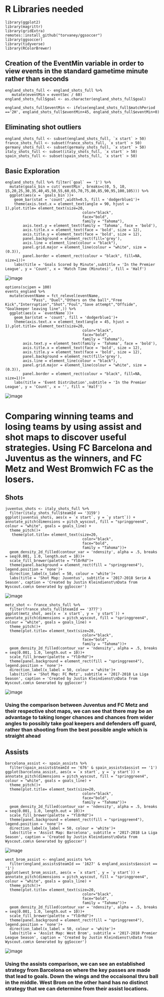 # R Libraries needed

```{r libraries}
library(ggplot2)
library(magrittr)
library(gridExtra)
remotes::install_github("torvaney/ggsoccer")
library(ggsoccer)
library(tidyverse)
library(RColorBrewer)
```
## Creation of the EventMin variable in order to view events in the standard gametime minute rather than seconds

```{r create eventMin Variable}
england_shots_full <- england_shots_full %>% 
   mutate(eventMin = eventSec / 60)
england_shots_full$goal <- as.character(england_shots_full$goal)

england_shots_full$eventMin <- ifelse(england_shots_full$matchPeriod =='2H', england_shots_full$eventMin+45, england_shots_full$eventMin+0)
```
## Eliminating shot outliers

```{r eliminating outlier shots and goals}
england_shots_full <- subset(england_shots_full, `x start` > 50)
france_shots_full <- subset(france_shots_full, `x start` > 50)
germany_shots_full <- subset(germany_shots_full, `x start` > 50)
italy_shots_full <- subset(italy_shots_full, `x start` > 50)
spain_shots_full <- subset(spain_shots_full, `x start` > 50)
```

## Basic Exploration

```{r bar graph for goal scoring times}
england_shots_full %>% filter(`goal` == '1') %>%
  mutate(goals_bin = cut(`eventMin`, breaks=c(0, 5, 10, 15,20,25,30,35,40,45,50,55,60,65,70,75,80,85,90,95,100,105))) %>%
  ggplot(aes(x = `goals_bin`))+
    geom_bar(stat = 'count',width=0.5, fill = 'dodgerblue1')+
    theme(axis.text.x = element_text(angle = 90, hjust = 1),plot.title= element_text(size=20,
                                   color="black",
                                   face="bold",
                                   family = "Tahoma"),
        axis.text.y = element_text(family = 'Tahoma', face = 'bold'),
        axis.title.x = element_text(face = 'bold', size = 12),
        axis.title.y = element_text(face = 'bold', size = 12),
        panel.background = element_rect(fill='grey'),
        axis.line = element_line(colour = "black"),
        panel.grid.major = element_line(colour = "white", size = (0.3)),
        panel.border = element_rect(colour = "black", fill=NA, size=1))+
    labs(title = 'Goals Scored by Minute',subtitle = 'In the Premier League', y = 'Count', x = 'Match Time (Minutes)', fill = 'Half')
```
![image](https://user-images.githubusercontent.com/70713627/210665747-c4e7525d-81ca-445c-a66c-71586af43601.png)

```{r bar graph for event distribution}
options(scipen = 100)
events_england %>%
  mutate(eventName = fct_relevel(eventName, 
            "Pass", "Duel","Others on the ball","Free Kick","Interruption","Shot","Foul","Save attempt","Offside", "Goalkeeper leaving line",)) %>%
  ggplot(aes(x = `eventName`))+
    geom_bar(stat = 'count', fill = 'dodgerblue1')+
    theme(axis.text.x = element_text(angle = 45, hjust = 1),plot.title= element_text(size=20,
                                   color="black",
                                   face="bold",
                                   family = "Tahoma"),
        axis.text.y = element_text(family = 'Tahoma', face = 'bold'),
        axis.title.x = element_text(face = 'bold', size = 12),
        axis.title.y = element_text(face = 'bold', size = 12),
        panel.background = element_rect(fill='grey'),
        axis.line = element_line(colour = "black"),
        panel.grid.major = element_line(colour = "white", size = (0.3)),
        panel.border = element_rect(colour = "black", fill=NA, size=1))+
    labs(title = 'Event Distribution',subtitle = 'In the Premier League', y = 'Count', x = '', fill = 'Half')
```
![image](https://user-images.githubusercontent.com/70713627/210665825-d3454edc-1e35-4697-9b5d-85ac726a1b22.png)


# Comparing winning teams and losing teams by using assist and shot maps to discover useful strategies. Using FC Barcelona and Juventus as the winners, and FC Metz and West Bromwich FC as the losers.

## Shots

```{r shot map juventus}
juventus_shots <- italy_shots_full %>%
  filter(italy_shots_full$teamId == '3159')
ggplot(juventus_shots, aes(x = `x start`, y = `y start`)) +
annotate_pitch(dimensions = pitch_wyscout, fill = "springgreen4", colour = "white", goals = goals_line) +
  theme_pitch()+
   theme(plot.title= element_text(size=20,
                                   color="black",
                                   face="bold",
                                   family = "Tahoma"))+
  geom_density_2d_filled(contour_var = 'ndensity', alpha = .5, breaks = seq(0.001, 1.0, length.out = 10))+
  scale_fill_brewer(palette = "YlOrRd")+
  theme(panel.background = element_rect(fill = "springgreen4"), legend.position = 'none')+
  direction_label(x_label = 50, colour = 'white')+
  labs(title = 'Shot Map: Juventus', subtitle = '2017-2018 Serie A Season', caption = 'Created by Justin Kleindienst\nData from Wyscout.com\n Generated by ggSoccer')
```
![image](https://user-images.githubusercontent.com/70713627/210668148-5ac0a251-a706-41e6-a45b-a624ccb435e1.png)

```{r}
metz_shot <- france_shots_full %>%
  filter(france_shots_full$teamId == '3777')
ggplot(metz_shot, aes(x = `x start`, y = `y start`)) +
annotate_pitch(dimensions = pitch_wyscout, fill = "springgreen4", colour = "white", goals = goals_line) +
  theme_pitch()+
  theme(plot.title= element_text(size=20,
                                   color="black",
                                   face="bold",
                                   family = "Tahoma"))+
  geom_density_2d_filled(contour_var = 'ndensity', alpha = .5, breaks = seq(0.001, 1.0, length.out = 10))+
  scale_fill_brewer(palette = "YlOrRd")+
  theme(panel.background = element_rect(fill = "springgreen4"), legend.position = 'none')+
  direction_label(x_label = 50, colour = 'white')+
  labs(title = 'Shot Map: FC Metz', subtitle = '2017-2018 La Liga Season', caption = 'Created by Justin Kleindienst\nData from Wyscout.com\n Generated by ggSoccer')
```

![image](https://user-images.githubusercontent.com/70713627/210668271-aeb05041-b9a5-406b-81b5-61b9c9d6bf75.png)

### Using the comparison between Juventus and FC Metz and their respective shot maps, we can see that there may be an advantage to taking longer chances and chances from wider angles to possibly take goal keepers and defenders off guard, rather than shooting from the best possible angle which is straight ahead

## Assists

```{r}
barcelona_assist <- spain_assists %>%
  filter(spain_assists$teamId == '676' & spain_assists$assist == '1')
ggplot(barcelona_assist, aes(x = `x start`, y = `y start`)) +
annotate_pitch(dimensions = pitch_wyscout, fill = "springgreen4", colour = "white", goals = goals_line) +
  theme_pitch()+
  theme(plot.title= element_text(size=20,
                                   color="black",
                                   face="bold",
                                   family = "Tahoma"))+
  geom_density_2d_filled(contour_var = 'ndensity', alpha = .5, breaks = seq(0.001, 1.0, length.out = 10))+
  scale_fill_brewer(palette = "YlOrRd")+
  theme(panel.background = element_rect(fill = "springgreen4"), legend.position = 'none')+
  direction_label(x_label = 50, colour = 'white')+
  labs(title = 'Assist Map: Barcelona', subtitle = '2017-2018 La Liga Season', caption = 'Created by Justin Kleindienst\nData from Wyscout.com\n Generated by ggSoccer')
```
![image](https://user-images.githubusercontent.com/70713627/210668575-133fe714-64a5-4ae5-8ad4-20b59ee6fcc4.png)

```{r}
west_brom_assist <- england_assists %>%
  filter(england_assists$teamId == '1627' & england_assists$assist == '1')
ggplot(west_brom_assist, aes(x = `x start`, y = `y start`)) +
annotate_pitch(dimensions = pitch_wyscout, fill = "springgreen4", colour = "white", goals = goals_line) +
  theme_pitch()+
  theme(plot.title= element_text(size=20,
                                   color="black",
                                   face="bold",
                                   family = "Tahoma"))+
  geom_density_2d_filled(contour_var = 'ndensity', alpha = .5, breaks = seq(0.001, 1.0, length.out = 10))+
  scale_fill_brewer(palette = "YlOrRd")+
  theme(panel.background = element_rect(fill = "springgreen4"), legend.position = 'none')+
  direction_label(x_label = 50, colour = 'white')+
  labs(title = 'Assist Map: West Brom', subtitle = '2017-2018 Premier League Season', caption = 'Created by Justin Kleindienst\nData from Wyscout.com\n Generated by ggSoccer')
```
![image](https://user-images.githubusercontent.com/70713627/210668623-96d613b1-ac61-4217-a4d3-7be24b2ed356.png)

### Using the assists comparison, we can see an established strategy from Barcelona on where the key passes are made that lead to goals. Down the wings and the occaisonal thru ball in the middle. West Brom on the other hand has no distinct strategy that we can determine from their assist locations.


